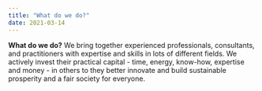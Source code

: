 ```yaml
---
title: "What do we do?"
date: 2021-03-14
---
```


**What do we do?**
We bring together experienced professionals, consultants, and practitioners with expertise and skills in lots of different fields.  We actively invest their practical capital - time, energy, know-how, expertise and money -  in others to they better innovate and build sustainable prosperity and a fair society for everyone. 
